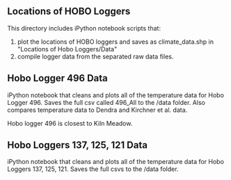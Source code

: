 ## Locations of HOBO Loggers
This directory includes iPython notebook scripts that:

1. plot the locations of HOBO loggers and saves as climate_data.shp in "Locations of Hobo Loggers/Data"
2. compile logger data from the separated raw data files.

## Hobo Logger 496 Data
iPython notebook that cleans and plots all of the temperature data for Hobo Logger 496. Saves the full csv called 496_All to the /data folder. Also compares temperature data to Dendra and Kirchner et al. data.

Hobo logger 496 is closest to Kiln Meadow.

## Hobo Loggers 137, 125, 121 Data
iPython notebook that cleans and plots all of the temperature data for Hobo Loggers 137, 125, 121. Saves the full csvs to the /data folder.

